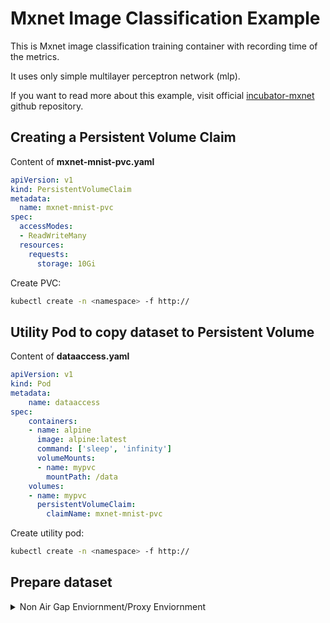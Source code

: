 # Mxnet Image Classification Example
This is Mxnet image classification training container with recording time of the metrics.

It uses only simple multilayer perceptron network (mlp).

If you want to read more about this example, visit official [incubator-mxnet](https://github.com/apache/incubator-mxnet/tree/v0.9.3/example/image-classification) github repository.


## Creating a Persistent Volume Claim

Content of **mxnet-mnist-pvc.yaml**
```yaml
apiVersion: v1
kind: PersistentVolumeClaim
metadata:
  name: mxnet-mnist-pvc
spec:
  accessModes:
  - ReadWriteMany
  resources:
    requests:
      storage: 10Gi
```
Create PVC:
```bash
kubectl create -n <namespace> -f http://
```

## Utility Pod to copy dataset to Persistent Volume

Content of **dataaccess.yaml**
```yaml
apiVersion: v1
kind: Pod
metadata:
    name: dataaccess
spec:
    containers:
    - name: alpine
      image: alpine:latest
      command: ['sleep', 'infinity']
      volumeMounts:
      - name: mypvc
        mountPath: /data
    volumes:
    - name: mypvc
      persistentVolumeClaim:
        claimName: mxnet-mnist-pvc
```
Create utility pod:
```bash
kubectl create -n <namespace> -f http://
```
## Prepare dataset
 <details>
 <summary>Non Air Gap Enviornment/Proxy Enviornment</summary>
```bash
 kubectl -n <namespace> exec -it dataaccess sh
```
Execute the below commands to download the dataset.
```bash
# Creating MXNET-MNIST directory in PV
mkdir -p /data/MXNET-MNIST

# Export proxy if required 
export http_proxy=http://x.x.x.x 
export https_proxy=http://x.x.x.x 

# Downloading datasetes
wget http://yann.lecun.com/exdb/mnist/train-labels-idx1-ubyte.gz -P /data/MXNET-MNIST
wget http://yann.lecun.com/exdb/mnist/train-images-idx3-ubyte.gz -P /data/MXNET-MNIST
wget http://yann.lecun.com/exdb/mnist/t10k-labels-idx1-ubyte.gz -P /data/MXNET-MNIST
wget http://yann.lecun.com/exdb/mnist/t10k-images-idx3-ubyte.gz -P /data/MXNET-MNIST
```
</details>
<details>
<summary>Air Gap Enviornment</summary>
Download below files locally and using winscp copy to kubernetes master host.<br>
[train-labels-idx1-ubyte.gz](http://yann.lecun.com/exdb/mnist/train-labels-idx1-ubyte.gz) <br>
[train-images-idx3-ubyte.gz](http://yann.lecun.com/exdb/mnist/train-images-idx3-ubyte.gz) <br>
[t10k-labels-idx1-ubyte.gz](http://yann.lecun.com/exdb/mnist/t10k-labels-idx1-ubyte.gz) <br>
[t10k-images-idx3-ubyte.gz](http://yann.lecun.com/exdb/mnist/t10k-images-idx3-ubyte.gz)
```bash
# Copy to PV using kubernetes master to utility.
kubectl -n <namespace> cp MXNET-MNIST/t10k-images-idx3-ubyte.gz dataaccess:/data/MXNET-MNIST/t10k-images-idx3-ubyte.gz
kubectl -n <namespace> cp MXNET-MNIST/train-images-idx3-ubyte.gz dataaccess:/data/MXNET-MNIST/train-images-idx3-ubyte.gz
kubectl -n <namespace> cp MXNET-MNIST/t10k-labels-idx1-ubyte.gz dataaccess:/data/MXNET-MNIST/t10k-labels-idx1-ubyte.gz
kubectl -n <namespace> cp MXNET-MNIST/train-labels-idx1-ubyte.gz dataaccess:/data/MXNET-MNIST/train-labels-idx1-ubyte.gz
```
Verify data is copied or not.
```bash
kubectl -n abe exec -t dataaccess -c alpine  -- ls -lrt /data/MXNET-MNIST
```
</details>


